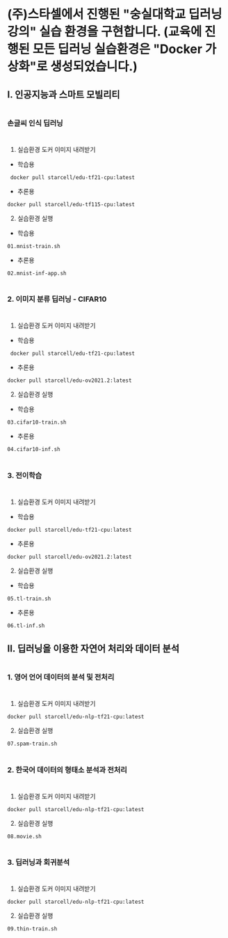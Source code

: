 #
# (주)스타셀에서 진행된 "숭실대학교 딥러닝 강의" 실습 환경을 구현합니다. (교육에 진행된 모든 딥러닝 실습환경은  "Docker 가상화"로 생성되었습니다.)


 

## I. 인공지능과 스마트 모빌리티
 #
 ### 손글씨 인식 딥러닝
 #
1) 실습환경 도커 이미지 내려받기

- 학습용
```
 docker pull starcell/edu-tf21-cpu:latest
 ```

- 추론용
```
docker pull starcell/edu-tf115-cpu:latest
```

2) 실습환경 실행

- 학습용
```
01.mnist-train.sh
 ```

- 추론용
```
02.mnist-inf-app.sh
```
#
### 2. 이미지 분류 딥러닝 - CIFAR10
#
1) 실습환경 도커 이미지 내려받기
- 학습용
```
 docker pull starcell/edu-tf21-cpu:latest
 ```
- 추론용
```
docker pull starcell/edu-ov2021.2:latest
```

2) 실습환경 실행
- 학습용
```
03.cifar10-train.sh
```
- 추론용
```
04.cifar10-inf.sh
```
#
### 3. 전이학습
#
1) 실습환경 도커 이미지 내려받기
- 학습용
```
docker pull starcell/edu-tf21-cpu:latest
```
- 추론용
```
docker pull starcell/edu-ov2021.2:latest
```

2) 실습환경 실행
- 학습용
```
05.tl-train.sh
```
- 추론용
```
06.tl-inf.sh
```

## II. 딥러닝을 이용한 자연어 처리와 데이터 분석
#
### 1. 영어 언어 데이터의 분석 및 전처리
#
1) 실습환경 도커 이미지 내려받기

```
docker pull starcell/edu-nlp-tf21-cpu:latest
```

2) 실습환경 실행

```
07.spam-train.sh
```

#
### 2. 한국어 데이터의 형태소 분석과 전처리
#
1) 실습환경 도커 이미지 내려받기

```
docker pull starcell/edu-nlp-tf21-cpu:latest
```

2) 실습환경 실행

```
08.movie.sh
```

#
### 3. 딥러닝과 회귀분석 
#
1) 실습환경 도커 이미지 내려받기

```
docker pull starcell/edu-nlp-tf21-cpu:latest
```

2) 실습환경 실행

```
09.thin-train.sh
```

